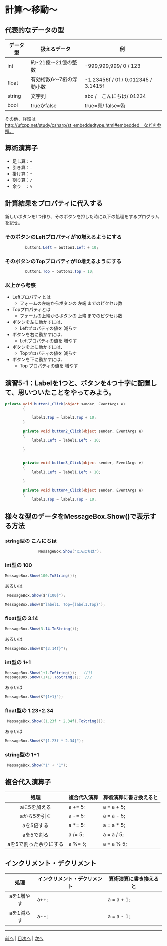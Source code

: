 # 計算～移動～

## 代表的なデータの型

|データ型|扱えるデータ|例|
|-------|-----------|--|
|int    |  約-21億～21億の整数         | -999,999,999/ 0 / 123|
|float  |      有効桁数6～7桁の浮動小数| -1.23456f / 0f / 0.012345 / 3.1415f |
|string |   文字列        | abc /　こんにちは/ 01234 |
|bool   |      trueかfalse     | true=真/ false=偽 |

その他、詳細は http://ufcpp.net/study/csharp/st_embeddedtype.html#embedded　などを参照。

## 算術演算子

- 足し算：`+`
- 引き算：`-`
- 掛け算：`*`
- 割り算：`/`
- 余り　：`%`

## 計算結果をプロパティに代入する

新しいボタンを1つ作り、そのボタンを押した時に以下の処理をするプログラムを記せ。

### そのボタンのLeftプロパティが10増えるようにする

```cs
         button1.Left = button1.Left + 10;
```

### そのボタンのTopプロパティが10増えるようにする

```cs
         button1.Top = button1.Top + 10;
```

### 以上から考察

- Leftプロパティとは
  - フォームの左端からボタンの 左端 までのピクセル数
- Topプロパティとは
  - フォームの上端からボタンの 上端 までのピクセル数
- ボタンを左に動かすには、
  - Leftプロパティの値を 減らす
- ボタンを右に動かすには、
  - Leftプロパティの値を 増やす
- ボタンを上に動かすには、
  - Topプロパティの値を 減らす
- ボタンを下に動かすには、
  - Top プロパティの値を 増やす

## 演習5-1：Labelを1つと、ボタンを4つ十字に配置して、思いついたことをやってみよう。

```cs
private void button1_Click(object sender, EventArgs e)
        {

            label1.Top = label1.Top + 10;
        }

        private void button2_Click(object sender, EventArgs e)
        {
            label1.Left = label1.Left - 10;

        }


        private void button3_Click(object sender, EventArgs e)
        {
            label1.Left = label1.Left + 10;

        }

        private void button4_Click(object sender, EventArgs e)
        {
            label1.Top = label1.Top - 10;
```

## 様々な型のデータをMessageBox.Show()で表示する方法

### string型の こんにちは

```cs
　　　　　　　　　MessageBox.Show("こんにちは");
```

### int型の 100

```cs
MessageBox.Show(100.ToString());
```

あるいは

```cs
 MessageBox.Show($"{100}");

MessageBox.Show($"label1. Top={label1.Top}");
```

### float型の 3.14

```cs
MessageBox.Show(3.14.ToString());
```

あるいは

```cs
MessageBox.Show($"{3.14f}");
```

### int型の 1+1

```cs
MessageBox.Show(1+1.ToString());　　//11
MessageBox.Show((1+1).ToString());  //2
```

あるいは

```cs
MessageBox.Show($"{1+1}");
```

### float型の 1.23*2.34

```cs
 MessageBox.Show((1.23f * 2.34f).ToString());
```

あるいは

```cs
MessageBox.Show($"{1.23f * 2.34}");
```

### string型の 1+1

```cs
 MessageBox.Show("1" + "1");
```

## 複合代入演算子

|処理                   |複合代入演算|算術演算に書き換えると|
|:---------------------:|:----------|:-----------------|
|aに5を加える           |    a += 5;        |a = a + 5;         |
|aから5を引く           |    a -= 5;        |a = a - 5;         |
|aを5倍する             |     a *= 5;   |a = a * 5;         |
|aを5で割る             |   a /= 5;         |a = a / 5;         |
|aを5で割った余りにする   |     a %= 5;       |a = a % 5;         |

## インクリメント・デクリメント

|処理      |インクリメント・デクリメント|算術演算に書き換えると|
|:-------:|--------------------------|----------------------|
|aを1増やす|       a++;             |a = a + 1;            |		
|aを1減らす|	a--;                     |a = a - 1;            |

---

[前へ](04.md) | [目次へ](README.md#%E7%9B%AE%E6%AC%A1) | [次へ](06.md)
